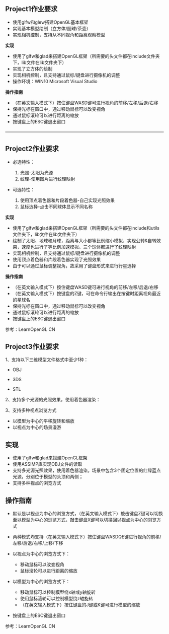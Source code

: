 ## Project1作业要求

-   使用glfw和glew搭建OpenGL基本框架
-   实现基本模型绘制（立方体/圆球/茶壶）
-   实现相机控制，支持从不同视角和距离观察模型

**实现**

-   使用了glfw和glad来搭建OpenGL框架（所需要的头文件都在include文件夹下，lib文件在lib文件夹下）
-   实现了立方体的绘制
-   实现相机控制，且支持通过鼠标/键盘进行摄像机的调整
-   操作环境：WIN10 Microsoft Visual Studio

**操作指南**

-   （在英文输入模式下）按住键盘WASD键可进行视角的前移/左移/后退/右移
-   保持光标在窗口中，通过移动鼠标可以改变视角
-   通过鼠标滚轮可以进行距离的缩放
-   按键盘上的ESC键退出窗口

————————————————————————————————————


## Project2作业要求

-   必选特性：
    
    1.  光照-太阳为光源
    2.  纹理-使用图片进行纹理映射
-   可选特性：
    
    1.  使用顶点着色器和片段着色器-自己实现光照效果
    2.  鼠标选择-点击不同球体显示不同名称

**实现**

-   使用了glfw和glad来搭建OpenGL框架（所需要的头文件都在include和utils文件夹下，lib文件在lib文件夹下）
-   绘制了太阳、地球和月球，距离与大小都等比例缩小模拟，实现公转&自转效果，速度也进行了等比例加速模拟。三个球体都进行了纹理映射
-   实现相机控制，且支持通过鼠标/键盘进行摄像机的调整
-   使用顶点着色器和片段着色器实现了光照效果
-   由于可以通过鼠标调整视角，故采用了键盘形式来进行行星选择

**操作指南**

-   （在英文输入模式下）按住键盘WASD键可进行视角的前移/左移/后退/右移
-   （在英文输入模式下）按键盘的Z键，可在命令行输出在按键时距离视角最近的星球名
-   保持光标在窗口中，通过移动鼠标可以改变视角
-   通过鼠标滚轮可以进行距离的缩放
-   按键盘上的ESC键退出窗口

参考：LearnOpenGL CN


## Project3作业要求


1、支持以下三维模型文件格式中至少1种：

-   OBJ
    
-   3DS
    
-   STL
    

2、支持多个光源的光照效果，使用着色器渲染：

3、支持多种视点浏览方式

-   以模型为中心的平移旋转和缩放
-   以视点为中心的场景漫游

## [](https://github.com/blighli/graphics2021/tree/main/22151116%E7%BB%83%E4%BA%91%E8%BD%A9/Project03#%E5%AE%9E%E7%8E%B0)实现

-   使用了glfw和glad来搭建OpenGL框架
-   使用ASSIMP库实现OBJ文件的读取
-   支持多光源光照效果，使用着色器渲染。场景中包含3个固定位置的红绿蓝点光源，分别位于模型的头顶和两侧；
-   支持多种视点的浏览方式


## 操作指南

-   默认是以视点为中心的浏览方式，（在英文输入模式下）敲击键盘Z键可以切换至以模型为中心的浏览方式，敲击键盘X键可以切换回以视点为中心的浏览方式
    
-   两种模式均支持（在英文输入模式下）按住键盘WASDQE键进行视角的前移/左移/后退/右移/上移/下移
    
-   以视点为中心的浏览方式下：
    
    -   移动鼠标可以改变视角
    -   鼠标滚轮可以进行距离的缩放
-   以模型为中心的浏览方式下：
    
    -   移动鼠标可以控制模型绕x轴或y轴旋转
    -   使用鼠标滚轮可以控制模型绕z轴旋转
    -   （在英文输入模式下）按住键盘的J键或K键可进行模型的缩放
-   按键盘上的ESC键退出窗口

参考：LearnOpenGL CN
